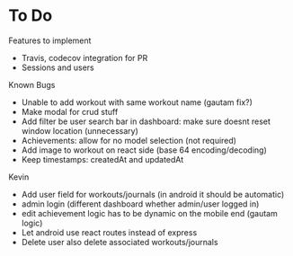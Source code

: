 # To Do
Features to implement
* Travis, codecov integration for PR
* Sessions and users

Known Bugs
* Unable to add workout with same workout name (gautam fix?)
* Make modal for crud stuff
* Add filter be user search bar in dashboard: make sure doesnt reset window location (unnecessary)
* Achievements: allow for no model selection (not required)
* Add image to workout on react side (base 64 encoding/decoding)
* Keep timestamps: createdAt and updatedAt

Kevin
* Add user field for workouts/journals (in android it should be automatic)
* admin login (different dashboard whether admin/user logged in)
* edit achievement logic has to be dynamic on the mobile end (gautam logic)
* Let android use react routes instead of express
* Delete user also delete associated workouts/journals